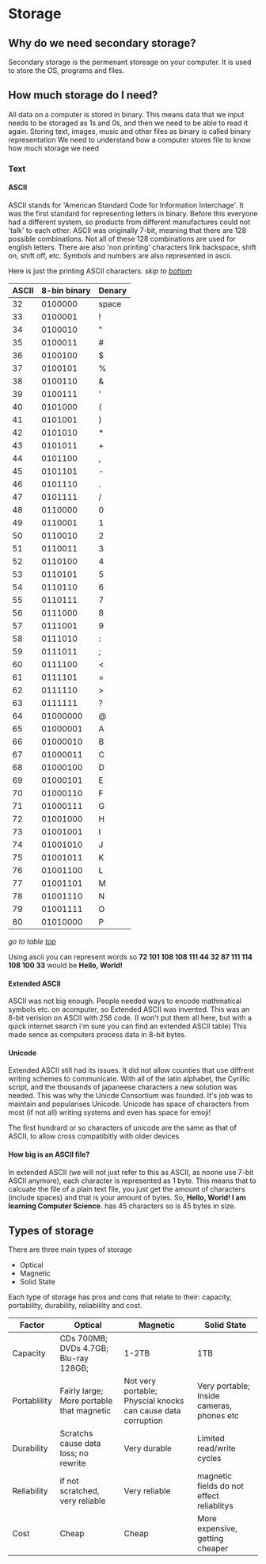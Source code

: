 # Storage

## Why do we need secondary storage?
Secondary storage is the permenant storeage on your computer.
It is used to store the OS, programs and files.

## How much storage do I need?
All data on a computer is stored in binary.
This means data that we input needs to be storaged as 1s and 0s, and then we need to be able to read it again.
Storing text, images, music and other files as binary is called binary representation
We need to understand how a computer stores file to know how much storage we need

### Text
#### ASCII
ASCII stands for 'American Standard Code for Information Interchage'.
It was the first standard for representing letters in binary.
Before this everyone had a different system, so products from different manufactures could not 'talk' to each other.
ASCII was originally 7-bit, meaning that there are 128 possible combinations.
Not all of these 128 combinations are used for english letters. There are also 'non printing' characters link backspace, shift on, shift off, etc.
Symbols and numbers are also represented in ascii.

<div id="tt">
Here is just the printing ASCII characters. <i>skip to <a href="#tb">bottom</a></i>
</div>

ASCII | 8-bin binary | Denary
------|--------------|-------
32 | 0100000 | space
33 | 0100001 | !
34 | 0100010 | "
35 | 0100011 | #
36 | 0100100 | $
37 | 0100101 | %
38 | 0100110 | &
39 | 0100111 | '
40 | 0101000 | (
41 | 0101001 | )
42 | 0101010 | *
43 | 0101011 | +
44 | 0101100 | ,
45 | 0101101 | -
46 | 0101110 | .
47 | 0101111 | /
48 | 0110000 | 0
49 | 0110001 | 1
50 | 0110010 | 2
51 | 0110011 | 3
52 | 0110100 | 4
53 | 0110101 | 5
54 | 0110110 | 6
55 | 0110111 | 7
56 | 0111000 | 8
57 | 0111001 | 9
58 | 0111010 | :
59 | 0111011 | ;
60 | 0111100 | <
61 | 0111101 | =
62 | 0111110 | >
63 | 0111111 | ?
64 | 01000000 | @
65 | 01000001 | A
66 | 01000010 | B
67 | 01000011 | C
68 | 01000100 | D
69 | 01000101 | E
70 | 01000110 | F
71 | 01000111 | G
72 | 01001000 | H
73 | 01001001 | I
74 | 01001010 | J
75 | 01001011 | K
76 | 01001100 | L
77 | 01001101 | M
78 | 01001110 | N
79 | 01001111 | O
80 | 01010000 | P

<div id="tb">
<i>go to table <a href="#tt">top</a></i>
</div>

Using ascii you can represent words so **72 101 108 108 111 44 32 87 111 114 108 100 33** would be **Hello, World!**

#### Extended ASCII
ASCII was not big enough.
People needed ways to encode mathmatical symbols etc. on  acomputer, so Extended ASCII was invented.
This was an 8-bit verision on ASCII with 256 code.
(I won't put them all here, but with a quick internet search i'm sure you can find an extended ASCII table)
This made sence as computers process data in 8-bit bytes.

#### Unicode
Extended ASCII still had its issues.
It did not allow counties that use diffrent writing schemes to communicate.
With all of the latin alphabet, the Cyrillic script, and the thousands of japaneese characters a new solution was needed.
This was why the Unicde Consortium was founded. It's job was to maintain and popularises Unicode.
Unicode has space of characters from most (if not all) writing systems and even has space for emoji!

The first hundrard or so characters of unicode are the same as that of ASCII, to allow cross compatibitly with older devices

#### How big is an ASCII file?
In extended ASCII (we will not just refer to this as ASCII, as noone use 7-bit ASCII anymore), each character is represented as 1 byte.
This means that to calcuate the file of a plain text file, you just get the amount of characters (include spaces) and that is your amount of bytes.
So, **Hello, World! I am learning Computer Science.** has 45 characters so is 45 bytes in size.

## Types of storage
There are three main types of storage
* Optical
* Magnetic
* Solid State

Each type of storage has pros and cons that relate to their: capacity, portability, durability, reliablility and cost.

Factor       | Optical | Magnetic | Solid State
-------------|---------|----------|------------
Capacity     | CDs 700MB; DVDs 4.7GB; Blu-ray 128GB; | 1-2TB | 1TB
Portablility | Fairly large; More portable that magnetic | Not very portable; Physcial knocks can cause data corruption | Very portable; Inside cameras, phones etc
Durability   | Scratchs cause data loss; no rewrite | Very durable | Limited read/write cycles
Reliability  | if not scratched, very reliable | Very reliable | magnetic fields do not effect reliablitys
Cost         | Cheap | Cheap | More expensive, getting cheaper
